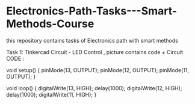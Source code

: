 # Electronics-Path-Tasks---Smart-Methods-Course
this repository contains tasks of Electronics path with smart methods

Task 1: Tinkercad Circuit - LED Control , picture contains code +  Circuit
CODE :

void setup() {
  pinMode(13, OUTPUT);
  pinMode(12, OUTPUT);
  pinMode(11, OUTPUT);
}

void loop() {
  digitalWrite(13, HIGH);
  delay(1000);
  digitalWrite(12, HIGH);
  delay(1000);
  digitalWrite(11, HIGH);
}
